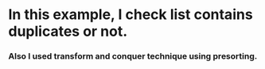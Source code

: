 # In this example, I check list contains duplicates or not.
### Also I used transform and conquer technique using presorting.
